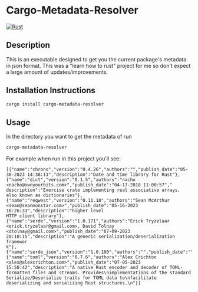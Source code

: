 # Cargo-Metadata-Resolver 
[![Rust](https://github.com/Bored0ne/cargo-metadata-resolver/actions/workflows/rust.yml/badge.svg)](https://github.com/Bored0ne/cargo-metadata-resolver/actions/workflows/rust.yml)

## Description
This is an executable designed to get you the current package's metadata in json format. This was a "learn how to rust" project for me so don't expect a large amount of updates/improvements.

## Installation Instructions
```bash
cargo install cargo-metadata-resolver
```

## Usage
In the directory you want to get the metadata of run
```bash
cargo-metadata-resolver
```
For example when run in this project you'll see:
```
[{"name":"chrono","version":"0.4.26","authors":"","publish_date":"05-30-2023 14:38:13","description":"Date and time library for Rust"},{"name":"dict","version":"0.1.5","authors":"nacho <nacho@ownyourbits.com>","publish_date":"04-17-2018 11:00:57","
description":"Exercise crate implementing real associative arrays, also known as dictionaries"},{"name":"reqwest","version":"0.11.18","authors":"Sean McArthur <sean@seanmonstar.com>","publish_date":"05-16-2023 16:26:33","description":"higher level 
HTTP client library"},{"name":"serde","version":"1.0.171","authors":"Erick Tryzelaar <erick.tryzelaar@gmail.com>, David Tolnay <dtolnay@gmail.com>","publish_date":"07-09-2023 20:10:15","description":"A generic serialization/deserialization framewor
k"},{"name":"serde_json","version":"1.0.100","authors":"","publish_date":"","description":""},{"name":"toml","version":"0.7.6","authors":"Alex Crichton <alex@alexcrichton.com>","publish_date":"07-05-2023 15:50:42","description":"A native Rust encoder and decoder of TOML-formatted files and streams. Provides\nimplementations of the standard Serialize/Deserialize traits for TOML data to\nfacilitate deserializing and serializing Rust structures.\n"}]
```
